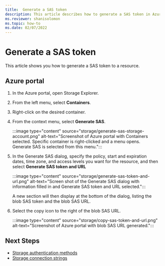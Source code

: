 ```yaml
---
title:  Generate a SAS token
description: This article describes how to generate a SAS token in Azure Data Explorer.
ms.reviewer: shanisolomon
ms.topic: how-to
ms.date: 02/07/2022
---
```

# Generate a SAS token

This article shows you how to generate a SAS token to a resource.

## Azure portal

1. In the Azure portal, open Storage Explorer.
1. From the left menu, select **Containers**.
1. Right-click on the desired container.
1. From the context menu, select **Generate SAS**.

   :::image type="content" source="storage/generate-sas-storage-account.png" alt-text="Screenshot of Azure portal with Containers selected. Specific container is right-clicked and a menu opens. Generate SAS is selected from this menu.":::

1. In the Generate SAS dialog, specify the policy, start and expiration dates, time zone, and access levels you want for the resource, and then select **Generate SAS token and URL**

    :::image type="content" source="storage/generate-sas-token-and-url.png" alt-text="Screen shot of the Generate SAS dialog with information filled in and Generate SAS token and URL selected.":::

   A new section will then display at the bottom of the dialog, listing the blob SAS token and the blob SAS URL.

1. Select the copy icon to the right of the blob SAS URL.

   :::image type="content" source="storage/copy-sas-token-and-url.png" alt-text="Screenshot of Azure portal with blob SAS URL generated.":::

## Next Steps

* [Storage authentication methods](storage-authentication-methods.md)
* [Storage connection strings](./storage-connection-strings.md)